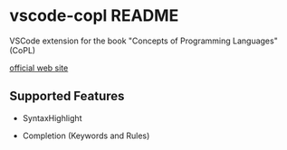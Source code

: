 # vscode-copl README

VSCode extension for the book "Concepts of Programming Languages"(CoPL)

[official web site](http://www.fos.kuis.kyoto-u.ac.jp/~igarashi/CoPL/)

## Supported Features

- SyntaxHighlight

- Completion (Keywords and Rules)
 

